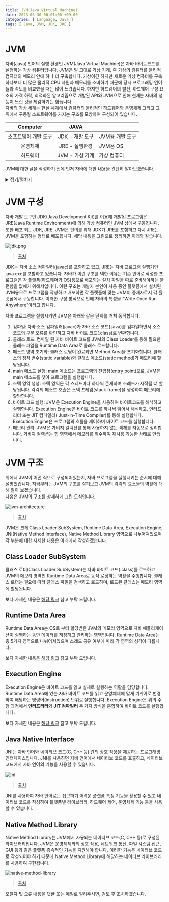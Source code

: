 ```yaml
---
title: JVM(Java Virtual Machine)
date: 2023-06-30 00:01:00 +09:00
categories: [ Language, Java ]
tags: [ Java, JVM, JDK, JRE ]
---
```


# JVM

자바(Java) 언어의 실행 환경인 JVM(Java Virtual Machine)은 자바 바이트코드를 실행하는 가상 컴퓨터입니다.
JVM은 말 그대로 가상 기계, 즉 가상의 컴퓨터를 물리적 컴퓨터의 메모리 안에 하나 더 구축합니다.
가상이긴 하지만 새로운 가상 컴퓨터를 구축하다보니 더 많은 물리적 CPU 자원과 메모리를 소비하기 때문에 당시 프로그래밍 언어들과 속도를 비교했을 때는 많이 느렸습니다.
하지만 하드웨어의 발전, 하드웨어 구성 요소의 가격 하락, 최적화된 알고리즘으로 개발된 API와 JVM으로 인해 현재는 자바의 성능이 느린 것을 체감하기는 힘듭니다.  
자바의 가상 세계는 현실 세계에서 컴퓨터의 물리적인 하드웨어와 운영체제 그리고 그 위에서 구동될 소프트웨어를 가지는 구조를 모방하여 구성되어 있습니다.

|  Computer   |    JAVA     |            |
|:-----------:|:-----------:|------------|
| 소프트웨어 개발 도구 | JDK - 개발 도구 | JVM용 개발 도구 |
|    운영체제     | JRE - 실행환경  | JVM용 OS    |
|    하드웨어     | JVM - 가상 기계 | 가상 컴퓨터     |

JVM에 대한 글을 작성하기 전에 먼저 자바에 대한 내용을 간단히 알아보겠습니다.

<details>
<summary>접기/펼치기</summary>
<div markdown="1">

## Java

자바는 1995년에 최초로 공개되었으며 현재 가장 널리 사용되는 프로그래밍 언어 중 하나로 다양한 플랫폼에서 사용할 수 있는 유연하고 강력한 프로그래밍 언어입니다.
자바는 "Write Once, Run Anywhere" 라는 슬로건을 내세워 여러 플랫폼에서 동일한 코드를 실행할 수 있는 것이 당시 프로그래밍 언어와의 큰 차이 중 하나였습니다.
자바는 웹 애플리케이션 개발을 위한 서블릿(Servlet)과 JavaServer Pages(JSP) 등의 기술을 도입하여 대규모 엔터프라이즈 시스템에서도 성능과 확장성을 보장하였습니다.
또한 자바는 객체지향 프로그래밍 언어로서의 특징도 가지며 자동 메모리 관리를 위한 가비지 컬렉션(Garbage Collection) 기능을 제공합니다.

## 특징

자바의 주요 특징은 다음과 같습니다.

### 객체 지향 프로그래밍(OOP: Object-Oriented Programming))

- 클래스(Class)와 객체(Object): 자바는 객체의 설계도인 클래스를 기반으로 생성된 실체인 객체를 생성하여 프로그램을 구성합니다.객체는 상태(state)와 동작(behavior)을 가지며, 데이터와
  메소드로 구성됩니다.
- 캡슐화(Encapsulation): 자바는 캡슐화를 통해 데이터의 접근을 제어하고, 데이터의 무결성과 보안을 유지할 수 있습니다.
- 상속(Inheritance): 상속은 클래스 간에 부모-자식 관계를 형성하여 부모 클래스의 특성과 동작을 자식 클래스가 상속받을 수 있는 기능입니다. 상속을 통해 계층적인 구조를 만들어 객체의 관계를 표현할 수
  있습니다.
- 다형성(Polymorphism): 다형성은 하나의 객체가 여러 가지 타입을 가질 수 있는 능력을 의미합니다. 자바에서는 다형성을 인터페이스와 상속을 통해 구현할 수 있습니다. 이를 통해 코드의 유연성과 확장성을
  높일 수 있습니다.
- 추상화(Abstraction): 추상화는 객체의 공통적인 특성을 추출하여 모델화하는 과정입니다. 자바에서는 추상 클래스(abstract class)와 인터페이스를 활용한 추상화를 통해 복잡한 시스템을 단순화하고
  구조화할 수 있습니다.

### 절차적/구조적 프로그래밍(PP: Procedure Programming, SP: Structured Programing)

객체 지향 프로그래밍은 절차적/구조적 프로그램의 많은 부분에서부터 유래되었습니다.
따라서 객체 지향 언어를 이해하는 데 절차적/구조적 프로그래밍을 이해하는 것은 큰 도움이 됩니다.  
절차적 프로그래밍을 한마디로 표현하자면 ``goto``의 사용을 금한다는 것입니다. ``goto``를 사용하게 되면 프로그램의 실행 순서가 인간이 이해하기에는 복잡해 혼란을 야기합니다.
그러한 이유로 자바는 ``goto``를 예약어로 등록해 놓는 것뿐만 아닌 사용하지 못하게끔 선점해놓았습니다.
그리고 구조적 프로그래밍의 가장 큰 특징은 **함수**의 사용입니다. 함수는 중복 코드를 한 곳에 모아 관리 할 수 있고 논리를 함수 단위로 분리해서 이해하기 쉬운 코드를 작성할 수 있기 때문입니다.
추가로 공유 사용 시 문제가 발생하기 쉬운 전역 변수보다는 지역 변수 사용을 지향하라는 지침도 있습니다.

또한 자바가 지키지 못한 순수 객체 지향 언어의 특징은 아래와 같이 있습니다.

- 기본 자료형(Primitive Type)과 래퍼 클래스(Wrapper Class): 자바는 기본 자료형과 그에 대응하는 래퍼 클래스를 함께 제공합니다. 이로 인해 기본 자료형과 객체 간에 변환 작업이 필요하며,
  객체 지향적인 특징이 상쇄될 수 있습니다. 또한 기본 자료형은 메모리 사용과 성능 면에서 유리하지만, 객체로 다루지 않기 때문에 순수한 객체 지향적인 접근이 어렵다는 한계가 있습니다.
- 정적(Static) 멤버: 자바는 정적 변수와 정적 메소드를 지원합니다. 이러한 정적 멤버는 인스턴스의 생성 없이 호출이 가능하며 정적 멤버의 사용은 전역적인 상태를 유지하고 공유할 수 있으므로 이는 객체
  지향적인 설계 원칙과의 충돌을 야기할 수 있습니다.
- 절차 지향적인 요소: 자바에는 절차적인 흐름 제어 구조인 조건문(if-else, switch)과 반복문(for, while)과 같은 절차 지향적인 요소를 가지고 있습니다.

### 메모리 관리

자바는 가비지 컬렉션를 통해 더 이상 사용되지 않는 객체를 자동으로 식별하고 메모리에서 해제합니다.
GC는 프로그램 실행 중에 동적으로 할당된 객체들을 추적하고, 참조되지 않는 객체들을 자동으로 정리하여 사용 가능한 메모리 공간을 유지합니다.
또한 자바의 객체는 동적으로 힙 메모리 영역에 할당됩니다. 힙 메모리는 GC의 관리 대상입니다.
객체가 더 이상 필요하지 않을 때 해당 객체와 그에 속한 메모리는 자동으로 회수되어 재사용 가능한 상태로 유지합니다.

</div>
</details>

# JVM 구성

자바 개발 도구인 JDK(Java Development Kit)를 이용해 개발된 프로그램은 JRE(Java Runtime Environment)에 의해 가상 컴퓨터인 JVM 상에서 구동됩니다.
또한 배포 되는 JDK, JRE, JVM은 편의를 위해 JDK가 JRE를 포함하고 다시 JRE는 JVM을 포함하는 형태로 배포됩니다.
해당 내용을 그림으로 정리하면 아래와 같습니다.

![jdk.png](/assets/img/language/java/jvm/jdk.png)

> [출처](https://www.geeksforgeeks.org/differences-jdk-jre-jvm/)

JDK는 자바 소스 컴파일러(javac)를 포함하고 있고, JRE는 자바 프로그램 실행기인 java.exe를 포함하고 있습니다.
자바가 이런 구조를 택한 이유는 기존 언어로 작성한 프로그램은 각 플랫폼(하드웨어와 OS)용으로 배포되는 설치 파일을 따로 준비해야하는 불편함을 없애기 위해서입니다.
이런 구조는 개발자 본인이 사용 중인 플랫폼에서 설치된 JVM용으로 프로그램을 작성하고 배포하면 각 플랫폼에 맞는 JVM이 중재자로서 각 플랫폼에서 구동합니다.
이러한 구성 방식으로 인해 자바의 특성을 "Write Once Run Anywhere"이라고 합니다.

자바 프로그램을 실행시키면 JVM은 아래와 같은 단계를 거쳐 동작합니다.

1. 컴파일: 자바 소스 컴파일러(javac)가 자바 소스 코드(.java)를 컴파일하면서 소스 코드의 구문 오류를 확인하고 자바 바이트 코드(.class)로 변환합니다.
2. 클래스 로드: 컴파일 된 자바 바이트 코드를 JVM의 Class Loader를 통해 필요한 클래스 파일을 Runtime Data Area로 클래스 로드합니다.
3. 메소드 영역 초기화: 클래스 로딩이 완료되면 Method Area을 초기화합니다. 클래스의 정적 변수(static variable)와 클래스 메소드(static method)가 메모리에 할당됩니다.
4. main 메소드 실행: main 메소드는 프로그램의 진입점(entry point)으로, JVM은 main 메소드를 찾아 프로그램을 실행합니다.
5. 스택 영역 생성: 스택 영역은 각 스레드마다 하나씩 존재하며 스레드가 시작될 떄 할당됩니다. 각각의 메소드 호출은 스택 프레임(stack frame)을 생성하여 메모리에 할당합니다.
6. 바이트 코드 실행: JVM은 Execution Engine을 사용하여 바이트코드를 해석하고 실행합니다. Execution Engine은 바이트 코드를 하나씩 읽어서 해석하고, 인터프리터 또는 JIT 컴파일러(
   Just-in-Time Compiler)를
   통해 실행합니다. Execution Engine은 프로그램의 흐름을 제어하며 바이트 코드를 실행합니다.
7. 메모리 관리: JVM은 가비지 컬렉션를 통해 사용하지 않는 객체를 자동으로 정리합니다. 가비지 컬렉션는 힙 영역에서 메모리를 회수하여 재사용 가능한 상태로 만듭니다.

# JVM 구조

위에서 JVM이 어떤 식으로 구성되어있는지, 자바 프로그램을 실행시키는 순서에 대해 설명했습니다.
지금부터는 JVM의 구조를 살펴보고 JVM의 각각의 요소들의 역활에 대해 알아 보겠습니다.    
다음은 JVM의 구조를 상세하게 그린 도식입니다.

![jvm-architecture](/assets/img/language/java/jvm/jvm-architecture.png)

> [출처](https://www.flowerbrackets.com/preface-to-java-virtual-machine-and-architecture/)

JVM은 크게 Class Loader SubSystem, Runtime Data Area, Execution Engine, JNI(Native Method Interface), Native Method
Library 영역으로 나누어져있으며 각 부분에 대한 자세한 내용은 아래에서 작성하겠습니다.

## Class Loader SubSystem

클래스 로더(Class Loader SubSystem)는 자바 바이트 코드(.class)를 로드하고 JVM의 메모리 영역인 Runtime Data Area로 동적 로딩하는 역활을 수행합니다.
클래스 로더는 필요에 따라 클래스 파일을 검색하고 로드하며, 로드된 클래스는 메모리 영역에 할당됩니다.

보다 자세한 내용은 [해당 링크](https://ones1kk.github.io/posts/class-loader-subsystem) 참고 부탁 드립니다.

## Runtime Data Area

Runtime Data Area는 OS로 부터 할당받은 JVM의 메모리 영역으로 자바 애플리케이션이 실행하는 동안 데이터를 저장하고 관리하는 영역입니다.
Runtime Data Area는 총 5가지 영역으로 나뉘어져있으며 스레드 공유 여부에 따라 각 영역의 성격이 다릅니다.

보다 자세한 내용은 [해당 링크](https://ones1kk.github.io/posts/runtime-data-area) 참고 부탁 드립니다.

## Execution Engine

Execution Engine은 바이트 코드를 읽고 실제로 실행하는 역활을 담당합니다.
Runtime Data Area에 있는 자바 바이트 코드를 읽고 운영체제에 맞게 기계어로 번경하여 해당하는 명령어(instruction) 단위로 실행합니다.
Execution Engine은 위의 수행 과정에서 **인터프리터**와 **JIT 컴파일러** 두 가지 방식을 혼합하여 바이트 코드를 실행합니다.

보다 자세한 내용은 [해당 링크](https://ones1kk.github.io/posts/execution-engine) 참고 부탁 드립니다.

## Java Native Interface

JNI는 자바 언어와 네이티브 코드(C, C++ 등) 간의 상호 작용을 제공하는 프로그래밍 인터페이스입니다.
JNI를 사용하면 자바 언어에서 네이티브 코드를 호출하고, 네이티브 코드에서 자바 언어의 기능을 사용할 수 있습니다.

![jni](/assets/img/language/java/jvm/jni.png)

> [출처](https://www.researchgate.net/figure/JNI-allows-Java-code-that-runs-within-the-JVM-to-operate-with-applications-and-libraries_fig4_4070914)

JNI를 사용하여 자바 언어로는 접근하기 어려운 플랫폼 특정 기능을 활용할 수 있고 네이티브 코드를 작성하여 플랫폼별 라이브러리, 하드웨어 제어, 운영체제 기능 등을 사용할 수 있습니다.

## Native Method Library

Native Method Library는 JVM에서 사용되는 네이티브 코드(C, C++ 등)로 구성된 라이브러리입니다.
JVM은 운영체제와의 상호 작용, 네트워크 통신, 파일 시스템 접근, GUI 등과 같은 플랫폼 종속적인 기능을 지원해야 합니다.
이러한 기능은 네이티브 코드로 작성되어야 하기 때문에 Native Method Library에 해당하는 네이티브 라이브러리를 사용하여 구현됩니다.

![native-method-library](/assets/img/language/java/jvm/native-method-library.png)

> [출처](http://adnjavainterview.blogspot.com/2017/04/java-vertual-machinejvm-architecture-in.html)

오탈자 및 오류 내용을 댓글 또는 메일로 알려주시면, 검토 후 조치하겠습니다. 
